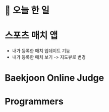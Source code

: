 # :thought_balloon: __오늘 한 일__

# __스포츠 매치 앱__
* 내가 등록한 매치 업데이트 기능
* 내가 등록한 매치 보기 -> 지도뷰로 변경

# __Baekjoon Online Judge__

# __Programmers__
